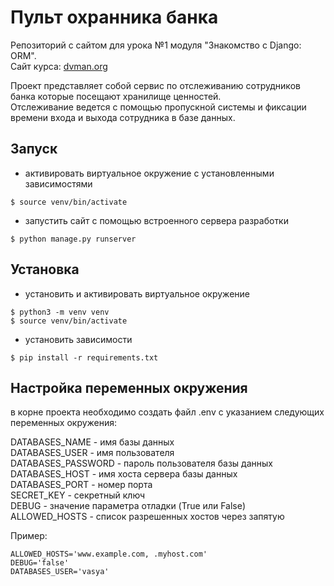 **Пульт охранника банка**
==================================
Pепозиторий с сайтом для урока №1 модуля "Знакомство с Django: ORM".<br/>Cайт курса: [dvman.org](https://dvmn.org/referrals/G0VoFew47MkBSuukQR1OOSmBvVF1Pa59UXhPqzZq/)

Проект представляет собой сервис по отслеживанию сотрудников банка которые посещают хранилище ценностей.  
Отслеживание ведется с помощью пропускной системы и фиксации времени входа и выхода сотрудника в базе данных.

## Запуск
* активировать виртуальное окружение с установленными зависимостями
```console
$ source venv/bin/activate
```
* запустить сайт с помощью встроенного сервера разработки
```console
$ python manage.py runserver
```


## Установка
* установить и активировать виртуальное окружение
```console
$ python3 -m venv venv
$ source venv/bin/activate
```
* установить зависимости
```consoleпорта
$ pip install -r requirements.txt
```
## Настройка переменных окружения
в корне проекта необходимо создать файл .env с указанием следующих переменных окружения:
  
DATABASES_NAME  - имя базы данных  
DATABASES_USER  - имя пользователя  
DATABASES_PASSWORD - пароль пользователя бaзы данных  
DATABASES_HOST - имя хоста сервера базы данных  
DATABASES_PORT - номер порта  
SECRET_KEY - секретный ключ  
DEBUG - значение параметра отладки (True или False)  
ALLOWED_HOSTS - список разрешенных хостов через запятую  
  
Пример:
```
ALLOWED_HOSTS='www.example.com, .myhost.com'
DEBUG='false'
DATABASES_USER='vasya'
```

